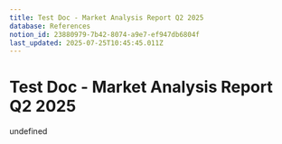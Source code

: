```yaml
---
title: Test Doc - Market Analysis Report Q2 2025
database: References
notion_id: 23880979-7b42-8074-a9e7-ef947db6804f
last_updated: 2025-07-25T10:45:45.011Z
---
```


# Test Doc - Market Analysis Report Q2 2025

undefined